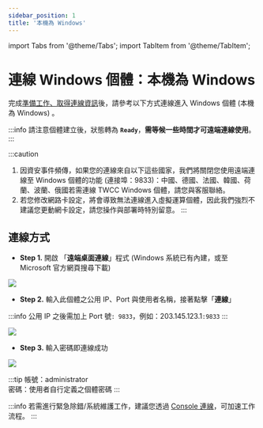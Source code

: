 ```yaml
---
sidebar_position: 1
title: '本機為 Windows'
---
```


import Tabs from '@theme/Tabs';
import TabItem from '@theme/TabItem';

# 連線 Windows 個體：本機為 Windows

完成[準備工作、取得連線資訊](https://man.twcc.ai/@twccdocs/vcs-guide-connect-prerequisite-zh)後，請參考以下方式連線進入 Windows 個體 (本機為 Windows) 。

:::info
請注意個體建立後，狀態轉為 **`Ready`**，**需等候一些時間才可遠端連線使用**。
:::

:::caution
1. 因資安事件頻傳，如果您的連線來自以下這些國家，我們將關閉您使用遠端連線至 Windows 個體的功能 (連接埠：9833)：中國、德國、法國、韓國、荷蘭、波蘭、俄國若需連線 TWCC Windows 個體，請您與客服聯絡。
2. 若您修改網路卡設定，將會導致無法連線進入虛擬運算個體，因此我們強烈不建議您更動網卡設定，請您操作與部署時特別留意。
:::

## 連線方式


- **Step 1.** 開啟 「**遠端桌面連線**」程式 (Windows 系統已有內建，或至 Microsoft 官方網頁搜尋下載)

![](https://cos.twcc.ai/SYS-MANUAL/uploads/upload_466c89194d84a1226aa9ab41b5eeccda.png)


- **Step 2.** 輸入此個體之公用 IP、Port 與使用者名稱，接著點擊「**連線**」
    
:::info
公用 IP 之後需加上 Port 號`: 9833`，例如：203.145.123.1`:9833`
:::

![](https://cos.twcc.ai/SYS-MANUAL/uploads/upload_aef2d446246e4303d61002b597569081.png)


- **Step 3.** 輸入密碼即連線成功

![](https://cos.twcc.ai/SYS-MANUAL/uploads/upload_f92a67b5fd65e5ea4b52d6d54fc6d34b.png)


:::tip
帳號：administrator<br/>
密碼：使用者自行定義之個體密碼
:::


:::info
若需進行緊急除錯/系統維護工作，建議您透過 [<ins>Console 連線</ins>](https://man.twcc.ai/@preview-twccdocs/guide-vcs-debug-tool-console-zh)，可加速工作流程。
:::